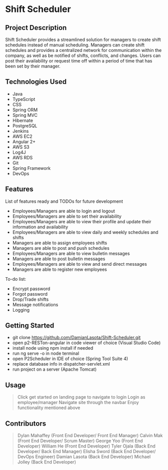 # Shift Scheduler

## Project Description

Shift Scheduler provides a streamlined solution for managers to create shift schedules instead of manual scheduling. Managers can create shift schedules and provides a centralized network for communication within the company, as well as be notified of shifts, conflicts, and changes. Users can post their availability or request time off within a period of time that has been set by their manager.

## Technologies Used

- Java
- TypeScript
- CSS
- Spring ORM
- Spring MVC
- Hibernate
- PostgreSQL
- Jenkins
- AWS EC2
- Angular 2+
- AWS S3
- Log4J
- AWS RDS
- Git
- Spring Framework
- DevOps

## Features

List of features ready and TODOs for future development

- Employees/Managers are able to login and logout
- Employees/Managers are able to set their availability
- Employees/Managers are able to view their profile and update their information and availability
- Employees/Managers are able to view daily and weekly schedules and shifts
- Managers are able to assign employees shifts
- Managers are able to post and push schedules
- Employees/Managers are able to view bulletin messages
- Managers are able to post bulletin messages
- Employees/Managers are able to view and send direct messages
- Managers are able to register new employees

To-do list:

- Encrypt password
- Forgot password
- Drop/Trade shifts
- Message notifications
- Logging

## Getting Started

- git clone https://github.com/DamianLasota/Shift-Scheduler.git
- open p2-RESTon-angular in code viewer of choice (Visual Studio Code)
- install node using npm install if needed
- run ng serve -o in node terminal
- open P2Scheduler in IDE of choice (Spring Tool Suite 4)
- replace database info in dispatcher-servlet.xml
- run project on a server (Apache Tomcat)

## Usage

> Click get started on landing page to navigate to login
> Login as employee/manager
> Navigate site through the navbar
> Enjoy functionality mentioned above

## Contributors

> Dylan Mahaffey (Front End Developer/ Front End Manager)
> Calvin Mak (Front End Developer/ Scrum Master)
> George Yoo (Front End Developer)
> William He (Front End Developer)
> Tyler Ojala (Back End Developer/ Back End Manager)
> Elisha Sword (Back End Developer/ DevOps Engineer)
> Damian Lasota (Back End Developer)
> Michael Jolley (Back End Developer)
